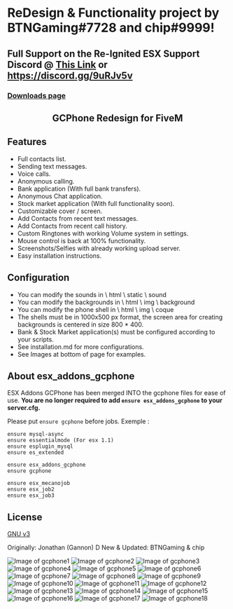 # ReDesign & Functionality project by BTNGaming#7728 and chip#9999!

## Full Support on the Re-Ignited ESX Support Discord @ [This Link](https://discord.gg/9uRJv5v) or https://discord.gg/9uRJv5v

### [Downloads page](https://github.com/btngaming/Re-Ignited-Phone)

<h2 align="center">GCPhone Redesign for FiveM</h2>

## Features
   - Full contacts list.
   - Sending text messages.
   - Voice calls.
   - Anonymous calling.
   - Bank application (With full bank transfers).
   - Anonymous Chat application.
   - Stock market application (With full functionality soon).
   - Customizable cover / screen.
   - Add Contacts from recent text messages.
   - Add Contacts from recent call history.
   - Custom Ringtones with working Volume system in settings.
   - Mouse control is back at 100% functionality.
   - Screenshots/Selfies with already working upload server.
   - Easy installation instructions.


## Configuration

   - You can modify the sounds in \ html \ static \ sound
   - You can modify the backgrounds in \ html \ img \ background
   - You can modify the phone shell in \ html \ img \ coque
   - The shells must be in 1000x500 px format, the screen area for creating backgrounds is centered in size 800 * 400.
   - Bank & Stock Market application(s) must be configured according to your scripts.
   - See installation.md for more configurations.
   - See Images at bottom of page for examples.


## About esx_addons_gcphone
ESX Addons GCPhone has been merged INTO the gcphone files for ease of use. **You are no longer required to add `ensure esx_addons_gcphone` to your server.cfg.**

Please put `ensure gcphone` before jobs.
Exemple :
```
ensure mysql-async
ensure essentialmode (For esx 1.1)
ensure esplugin_mysql
ensure es_extended

ensure esx_addons_gcphone
ensure gcphone

ensure esx_mecanojob
ensure esx_job2
ensure esx_job3
```

## License
[GNU v3](https://opensource.org/licenses/gpl-3.0.html)

Originally: Jonathan (Gannon) D
New & Updated: BTNGaming & chip


![Image of gcphone1](https://i.imgur.com/5eRB79a.png)
![Image of gcphone2](https://i.imgur.com/CakgFn3.png)
![Image of gcphone3](https://i.imgur.com/QtthwvP.png)
![Image of gcphone4](https://i.imgur.com/tRhczfK.jpg)
![Image of gcphone5](https://i.imgur.com/YILmCWo.jpg)
![Image of gcphone6](https://i.imgur.com/1MUATnT.png)
![Image of gcphone7](https://i.imgur.com/Se2zwwK.png)
![Image of gcphone8](https://i.imgur.com/aRUZTmP.png)
![Image of gcphone9](https://i.imgur.com/iWbZ0lX.png)
![Image of gcphone10](https://i.imgur.com/g5xdnXG.png)
![Image of gcphone11](https://i.imgur.com/Giqet8j.png)
![Image of gcphone12](https://i.imgur.com/FpzA6Mg.png)
![Image of gcphone13](https://i.imgur.com/8dZTX5d.png)
![Image of gcphone14](https://i.imgur.com/YDkWvx5.png)
![Image of gcphone15](https://i.imgur.com/rS17u60.png)
![Image of gcphone16](https://i.imgur.com/7GkMKaA.png)
![Image of gcphone17](https://i.imgur.com/W3Cs4WM.png)
![Image of gcphone18](https://i.imgur.com/WSUkwmE.png)
